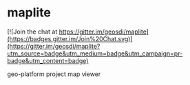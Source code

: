 maplite
=======

[![Join the chat at https://gitter.im/geosdi/maplite](https://badges.gitter.im/Join%20Chat.svg)](https://gitter.im/geosdi/maplite?utm_source=badge&utm_medium=badge&utm_campaign=pr-badge&utm_content=badge)

geo-platform project map viewer
